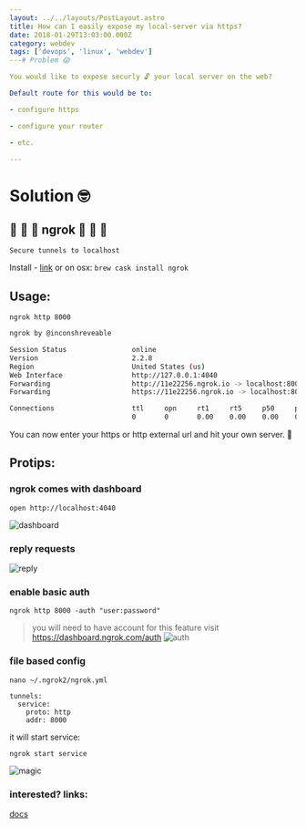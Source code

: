 ```yaml
---
layout: ../../layouts/PostLayout.astro
title: How can I easily expose my local-server via https?
date: 2018-01-29T13:03:00.000Z
category: webdev
tags: ['devops', 'linux', 'webdev']
---# Problem 😱

You would like to expose securly 🔓 your local server on the web?

Default route for this would be to:

- configure https

- configure your router

- etc.

---
```


# Solution 🤓

## 🎉 🎉 🎉 ngrok 🎉 🎉 🎉

```
Secure tunnels to localhost
```

Install - [link](https://ngrok.com/download)
or on osx:
```brew cask install ngrok```


## Usage:
```ngrok http 8000```

```bash
ngrok by @inconshreveable                                                                                                                                    (Ctrl+C to quit)

Session Status                online
Version                       2.2.8
Region                        United States (us)
Web Interface                 http://127.0.0.1:4040
Forwarding                    http://11e22256.ngrok.io -> localhost:8000
Forwarding                    https://11e22256.ngrok.io -> localhost:8000

Connections                   ttl     opn     rt1     rt5     p50     p90
                              0       0       0.00    0.00    0.00    0.00
```

You can now enter your https or http external url and hit your own server. 🎉


## Protips:

### ngrok comes with dashboard
```
open http://localhost:4040
```
![dashboard](https://i.imgur.com/FGUnPwK.png)


### reply requests
![reply](https://i.imgur.com/6WD5Ucf.png)

### enable basic auth
```ngrok http 8000 -auth "user:password"```
> you will need to have account for this feature visit https://dashboard.ngrok.com/auth
![auth](https://i.imgur.com/ozTJnIe.png)

### file based config
```nano ~/.ngrok2/ngrok.yml```
```
tunnels:
  service:
    proto: http
    addr: 8000
```

it will start service:

```ngrok start service```


![magic](https://media.giphy.com/media/12NUbkX6p4xOO4/giphy.gif)

### interested? links:

[docs](https://ngrok.com/docs)
